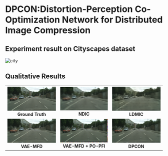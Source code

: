# DPCON:Distortion-Perception Co-Optimization Network for Distributed Image Compression
## Experiment result on Cityscapes dataset
![city](https://github.com/user-attachments/assets/69f4879f-bcbc-4d8f-a489-1a008717560c)
## Qualitative Results

<table align="center">
  <tr>
    <td align="center"><img src="images/c_6.png" width="200"><br><b>Ground Truth</b></td>
    <td align="center"><img src="images/c_ndic_6.png" width="200"><br><b>NDIC</b></td>
    <td align="center"><img src="images/c_ldmic_6.png" width="200"><br><b>LDMIC</b></td>
  </tr>
  <tr>
    <td align="center"><img src="images/c_LD_6.png" width="200"><br><b>VAE-MFD</b></td>
    <td align="center"><img src="images/c_LP_6.png" width="200"><br><b>VAE-MFD + PO-PFI</b></td>
    <td align="center"><img src="images/c_alpha_6.png" width="200"><br><b>DPCON</b></td>
  </tr>
</table>





